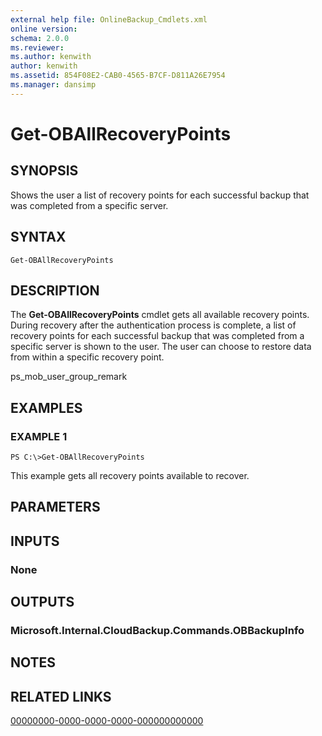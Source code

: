 ```yaml
---
external help file: OnlineBackup_Cmdlets.xml
online version: 
schema: 2.0.0
ms.reviewer:
ms.author: kenwith
author: kenwith
ms.assetid: 854F08E2-CAB0-4565-B7CF-D811A26E7954
ms.manager: dansimp
---
```


# Get-OBAllRecoveryPoints

## SYNOPSIS
Shows the user a list of recovery points for each successful backup that was completed from a specific server.

## SYNTAX

```
Get-OBAllRecoveryPoints
```

## DESCRIPTION
The **Get-OBAllRecoveryPoints** cmdlet gets all available recovery points.
During recovery after the authentication process is complete, a list of recovery points for each successful backup that was completed from a specific server is shown to the user.
The user can choose to restore data from within a specific recovery point.

ps_mob_user_group_remark

## EXAMPLES

### EXAMPLE 1
```
PS C:\>Get-OBAllRecoveryPoints
```

This example gets all recovery points available to recover.

## PARAMETERS

## INPUTS

### None

## OUTPUTS

### Microsoft.Internal.CloudBackup.Commands.OBBackupInfo

## NOTES

## RELATED LINKS

[00000000-0000-0000-0000-000000000000](00000000-0000-0000-0000-000000000000)

